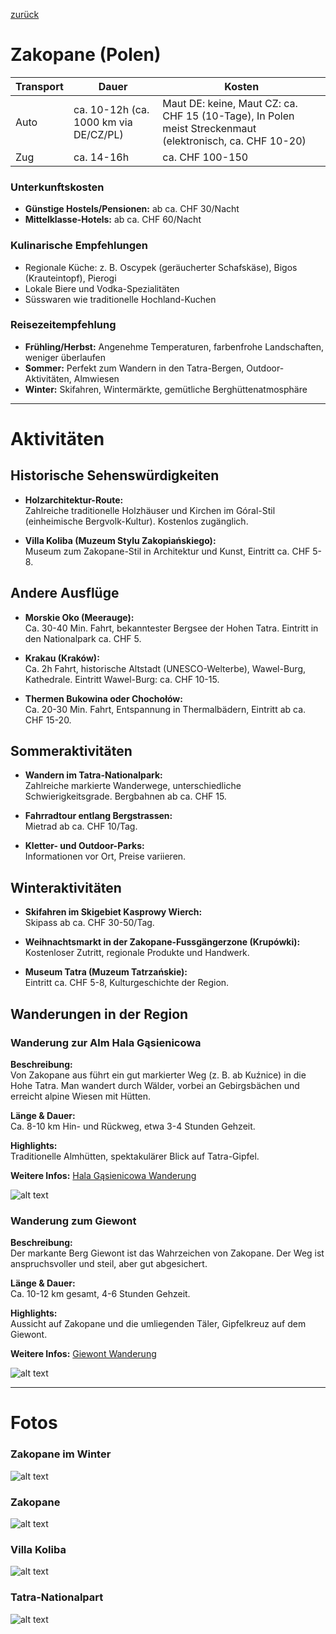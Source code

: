 [zurück](../PL.md)

# Zakopane (Polen)

| Transport | Dauer | Kosten |
|-----------|--------|---------|
| Auto      | ca. 10-12h (ca. 1000 km via DE/CZ/PL) | Maut DE: keine, Maut CZ: ca. CHF 15 (10-Tage), In Polen meist Streckenmaut (elektronisch, ca. CHF 10-20) |
| Zug       | ca. 14-16h | ca. CHF 100-150 |

### Unterkunftskosten
- **Günstige Hostels/Pensionen:** ab ca. CHF 30/Nacht  
- **Mittelklasse-Hotels:** ab ca. CHF 60/Nacht

### Kulinarische Empfehlungen
- Regionale Küche: z. B. Oscypek (geräucherter Schafskäse), Bigos (Krauteintopf), Pierogi  
- Lokale Biere und Vodka-Spezialitäten  
- Süsswaren wie traditionelle Hochland-Kuchen

### Reisezeitempfehlung
- **Frühling/Herbst:** Angenehme Temperaturen, farbenfrohe Landschaften, weniger überlaufen  
- **Sommer:** Perfekt zum Wandern in den Tatra-Bergen, Outdoor-Aktivitäten, Almwiesen  
- **Winter:** Skifahren, Wintermärkte, gemütliche Berghüttenatmosphäre

---

# Aktivitäten

## Historische Sehenswürdigkeiten
- **Holzarchitektur-Route:**  
  Zahlreiche traditionelle Holzhäuser und Kirchen im Góral-Stil (einheimische Bergvolk-Kultur). Kostenlos zugänglich.
  
- **Villa Koliba (Muzeum Stylu Zakopiańskiego):**  
  Museum zum Zakopane-Stil in Architektur und Kunst, Eintritt ca. CHF 5-8.

## Andere Ausflüge
- **Morskie Oko (Meerauge):**  
  Ca. 30-40 Min. Fahrt, bekanntester Bergsee der Hohen Tatra. Eintritt in den Nationalpark ca. CHF 5.
  
- **Krakau (Kraków):**  
  Ca. 2h Fahrt, historische Altstadt (UNESCO-Welterbe), Wawel-Burg, Kathedrale. Eintritt Wawel-Burg: ca. CHF 10-15.
  
- **Thermen Bukowina oder Chochołów:**  
  Ca. 20-30 Min. Fahrt, Entspannung in Thermalbädern, Eintritt ab ca. CHF 15-20.

## Sommeraktivitäten
- **Wandern im Tatra-Nationalpark:**  
  Zahlreiche markierte Wanderwege, unterschiedliche Schwierigkeitsgrade. Bergbahnen ab ca. CHF 15.
  
- **Fahrradtour entlang Bergstrassen:**  
  Mietrad ab ca. CHF 10/Tag.
  
- **Kletter- und Outdoor-Parks:**  
  Informationen vor Ort, Preise variieren.

## Winteraktivitäten
- **Skifahren im Skigebiet Kasprowy Wierch:**  
  Skipass ab ca. CHF 30-50/Tag.
  
- **Weihnachtsmarkt in der Zakopane-Fussgängerzone (Krupówki):**  
  Kostenloser Zutritt, regionale Produkte und Handwerk.
  
- **Museum Tatra (Muzeum Tatrzańskie):**  
  Eintritt ca. CHF 5-8, Kulturgeschichte der Region.

## Wanderungen in der Region

### Wanderung zur Alm Hala Gąsienicowa
**Beschreibung:**  
Von Zakopane aus führt ein gut markierter Weg (z. B. ab Kuźnice) in die Hohe Tatra. Man wandert durch Wälder, vorbei an Gebirgsbächen und erreicht alpine Wiesen mit Hütten.

**Länge & Dauer:**  
Ca. 8-10 km Hin- und Rückweg, etwa 3-4 Stunden Gehzeit.

**Highlights:**  
Traditionelle Almhütten, spektakulärer Blick auf Tatra-Gipfel.

**Weitere Infos:** [Hala Gąsienicowa Wanderung](https://www.komoot.com/de-de/highlight/104268)

![alt text](image-1.png)

### Wanderung zum Giewont
**Beschreibung:**  
Der markante Berg Giewont ist das Wahrzeichen von Zakopane. Der Weg ist anspruchsvoller und steil, aber gut abgesichert.

**Länge & Dauer:**  
Ca. 10-12 km gesamt, 4-6 Stunden Gehzeit.

**Highlights:**  
Aussicht auf Zakopane und die umliegenden Täler, Gipfelkreuz auf dem Giewont.

**Weitere Infos:** [Giewont Wanderung](https://www.komoot.com/de-de/highlight/183756)

![alt text](image.png)

---

# Fotos
### Zakopane im Winter
![alt text](image-2.png)

### Zakopane
![alt text](image-5.png)

### Villa Koliba
![alt text](image-3.png)

### Tatra-Nationalpart
![alt text](image-4.png)